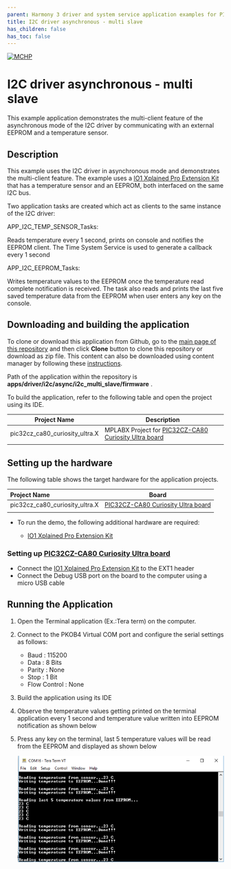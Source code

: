 ```yaml
---
parent: Harmony 3 driver and system service application examples for PIC32CZ CA80 family
title: I2C driver asynchronous - multi slave 
has_children: false
has_toc: false
---
```


[![MCHP](https://www.microchip.com/ResourcePackages/Microchip/assets/dist/images/logo.png)](https://www.microchip.com)

# I2C driver asynchronous - multi slave

This example application demonstrates the multi-client feature of the asynchronous mode of the I2C driver by communicating with an external EEPROM and a temperature sensor.

## Description

This example uses the I2C driver in asynchronous mode and demonstrates the multi-client feature. The example uses a [IO1 Xplained Pro Extension Kit](https://www.microchip.com/developmenttools/ProductDetails/ATIO1-XPRO) that has a temperature sensor and an EEPROM, both interfaced on the same I2C bus.

Two application tasks are created which act as clients to the same instance of the I2C driver:

APP_I2C_TEMP_SENSOR_Tasks:

Reads temperature every 1 second, prints on console and notifies the EEPROM client. The Time System Service is used to generate a callback every 1 second

APP_I2C_EEPROM_Tasks:

Writes temperature values to the EEPROM once the temperature read complete notification is received. The task also reads and prints the last five saved temperature data from the EEPROM when user enters any key on the console.

## Downloading and building the application

To clone or download this application from Github, go to the [main page of this repository](https://github.com/Microchip-MPLAB-Harmony/csp_apps_pic32cz_ca) and then click **Clone** button to clone this repository or download as zip file.
This content can also be downloaded using content manager by following these [instructions](https://github.com/Microchip-MPLAB-Harmony/contentmanager/wiki).

Path of the application within the repository is **apps/driver/i2c/async/i2c_multi_slave/firmware** .

To build the application, refer to the following table and open the project using its IDE.

| Project Name      | Description                                    |
| ----------------- | ---------------------------------------------- |
| pic32cz_ca80_curiosity_ultra.X    | MPLABX Project for [PIC32CZ-CA80 Curiosity Ultra board](https://www.microchip.com/developmenttools/ProductDetails/)|
|||

## Setting up the hardware

The following table shows the target hardware for the application projects.

| Project Name| Board|
|:---------|:---------:|
| pic32cz_ca80_curiosity_ultra.X    | [PIC32CZ-CA80 Curiosity Ultra board](https://www.microchip.com/developmenttools/ProductDetails/)|
|||

- To run the demo, the following additional hardware are required:

  - [IO1 Xplained Pro Extension Kit](https://www.microchip.com/developmenttools/ProductDetails/ATIO1-XPRO)


### Setting up [PIC32CZ-CA80 Curiosity Ultra board](https://www.microchip.com/developmenttools/ProductDetails/)

- Connect the [IO1 Xplained Pro Extension Kit](https://www.microchip.com/developmenttools/ProductDetails/ATIO1-XPRO) to the EXT1 header
- Connect the Debug USB port on the board to the computer using a micro USB cable

## Running the Application

1. Open the Terminal application (Ex.:Tera term) on the computer.
2. Connect to the PKOB4 Virtual COM port and configure the serial settings as follows:
    - Baud : 115200
    - Data : 8 Bits
    - Parity : None
    - Stop : 1 Bit
    - Flow Control : None
3. Build the application using its IDE
4. Observe the temperature values getting printed on the terminal application every 1 second and temperature value written into EEPROM notification as shown below
5. Press any key on the terminal, last 5 temperature values will be read from the EEPROM and displayed as shown below

    ![output](images/output.png)
